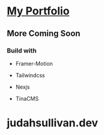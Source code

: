 # [My Portfolio](https://judahsullivan.dev)

## More Coming Soon

### Build with

- Framer-Motion

- Tailwindcss

- Nexjs

- TinaCMS

# judahsullivan.dev
